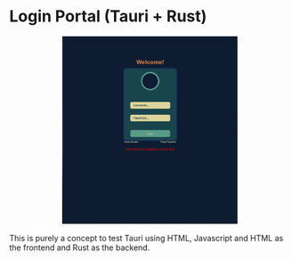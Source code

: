 # Login Portal (Tauri + Rust)
<div align="center">

<img src="resources/outcome.png" width=315>

</div>

This is purely a concept to test Tauri using HTML, Javascript and HTML as the frontend and Rust as the backend.

